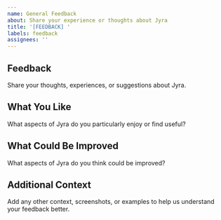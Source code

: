 ```yaml
---
name: General Feedback
about: Share your experience or thoughts about Jyra
title: '[FEEDBACK] '
labels: feedback
assignees: ''
---
```


## Feedback
Share your thoughts, experiences, or suggestions about Jyra.

## What You Like
What aspects of Jyra do you particularly enjoy or find useful?

## What Could Be Improved
What aspects of Jyra do you think could be improved?

## Additional Context
Add any other context, screenshots, or examples to help us understand your feedback better.
